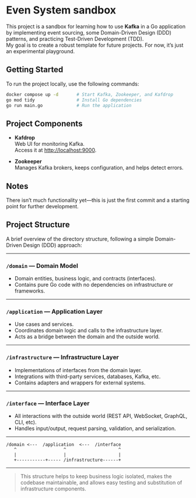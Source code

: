 # Even System sandbox

This project is a sandbox for learning how to use **Kafka** in a Go application by implementing event sourcing, some Domain-Driven Design (DDD) patterns, and practicing Test-Driven Development (TDD).  
My goal is to create a robust template for future projects. For now, it’s just an experimental playground.

## Getting Started

To run the project locally, use the following commands:

```sh
docker compose up -d       # Start Kafka, Zookeeper, and Kafdrop
go mod tidy                # Install Go dependencies
go run main.go             # Run the application
```

## Project Components

- **Kafdrop**  
  Web UI for monitoring Kafka.  
  Access it at [http://localhost:9000](http://localhost:9000).

- **Zookeeper**  
  Manages Kafka brokers, keeps configuration, and helps detect errors.

## Notes

There isn’t much functionality yet—this is just the first commit and a starting point for further development.


## Project Structure

A brief overview of the directory structure, following a simple Domain-Driven Design (DDD) approach:

---

### `/domain` — Domain Model
- Domain entities, business logic, and contracts (interfaces).
- Contains pure Go code with no dependencies on infrastructure or frameworks.

---

### `/application` — Application Layer
- Use cases and services.
- Coordinates domain logic and calls to the infrastructure layer.
- Acts as a bridge between the domain and the outside world.

---

### `/infrastructure` — Infrastructure Layer
- Implementations of interfaces from the domain layer.
- Integrations with third-party services, databases, Kafka, etc.
- Contains adapters and wrappers for external systems.

---

### `/interface` — Interface Layer
- All interactions with the outside world (REST API, WebSocket, GraphQL, CLI, etc).
- Handles input/output, request parsing, validation, and serialization.

---

```
/domain <---  /application  <---  /interface
   ^                  ^                    ^
   |                  |                    |
   +-----------+----- /infrastructure------+
```

---

> This structure helps to keep business logic isolated, makes the codebase maintainable, and allows easy testing and substitution of infrastructure components.

